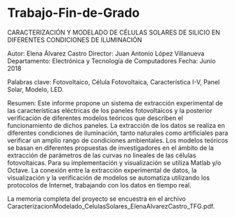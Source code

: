 # Trabajo-Fin-de-Grado

CARACTERIZACIÓN Y MODELADO DE CÉLULAS SOLARES DE SILICIO EN
DIFERENTES CONDICIONES DE ILUMINACIÓN

Autor: Elena Álvarez Castro
Director: Juan Antonio López Villanueva
Departamento: Electrónica y Tecnología de Computadores
Fecha: Junio 2018

Palabras clave:
Fotovoltaico, Célula Fotovoltaica, Característica I-V, Panel Solar, Modelo, LED.

Resumen:
Este informe propone un sistema de extracción experimental de las características
eléctricas de los paneles fotovoltaicos y la posterior verificación de diferentes
modelos teóricos que describen el funcionamiento de dichos paneles. La extracción de
los datos se realiza en diferentes condiciones de iluminación, tanto naturales como
artificiales para verificar un amplio rango de condiciones ambientales. Los modelos
teóricos se basan en diferentes propuestas de investigadores en el ámbito de la
extracción de parámetros de las curvas no lineales de las células fotovoltaicas.
Para su implementación y visualización se utiliza Matlab y/o Octave. La conexión
entre la extracción experimental de datos, la visualización y la verificación de
modelos se automatiza utilizando los protocolos de Internet, trabajando con los datos
en tiempo real.

La memoria completa del proyecto se encuestra en el archivo CaracterizacionModelado_CelulasSolares_ElenaAlvarezCastro_TFG.pdf.

